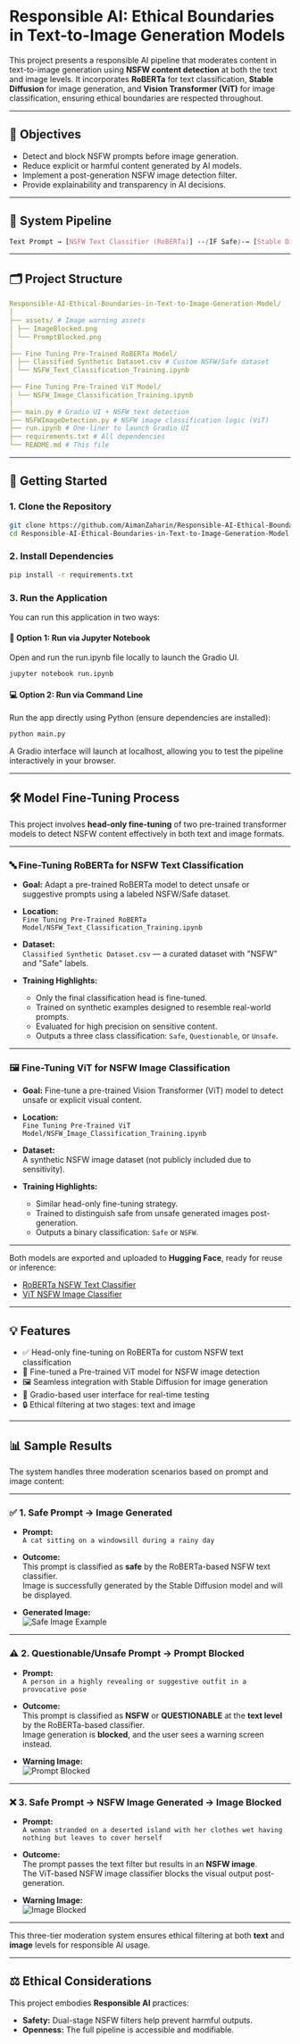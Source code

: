 # Responsible AI: Ethical Boundaries in Text-to-Image Generation Models

This project presents a responsible AI pipeline that moderates content in text-to-image generation using **NSFW content detection** at both the text and image levels. It incorporates **RoBERTa** for text classification, **Stable Diffusion** for image generation, and **Vision Transformer (ViT)** for image classification, ensuring ethical boundaries are respected throughout.

---

## 📌 Objectives

- Detect and block NSFW prompts before image generation.
- Reduce explicit or harmful content generated by AI models.
- Implement a post-generation NSFW image detection filter.
- Provide explainability and transparency in AI decisions.

---

## 🧠 System Pipeline

```scss
Text Prompt → [NSFW Text Classifier (RoBERTa)] --(IF Safe)-→ [Stable Diffusion] → [NSFW Image Classifier (ViT)] --(IF Safe)-→ Show Image Generated
```

---

## 🗂️ Project Structure

```yaml
Responsible-AI-Ethical-Boundaries-in-Text-to-Image-Generation-Model/
│
├── assets/ # Image warning assets
│ ├── ImageBlocked.png
│ └── PromptBlocked.png
│
├── Fine Tuning Pre-Trained RoBERTa Model/
│ ├── Classified Synthetic Dataset.csv # Custom NSFW/Safe dataset
│ └── NSFW_Text_Classification_Training.ipynb
│
├── Fine Tuning Pre-Trained ViT Model/
│ └── NSFW_Image_Classification_Training.ipynb
│
├── main.py # Gradio UI + NSFW text detection
├── NSFWImageDetection.py # NSFW image classification logic (ViT)
├── run.ipynb # One-liner to launch Gradio UI
├── requirements.txt # All dependencies
└── README.md # This file
```

---

## 🚀 Getting Started

### 1. Clone the Repository

```bash
git clone https://github.com/AimanZaharin/Responsible-AI-Ethical-Boundaries-in-Text-to-Image-Generation-Model
cd Responsible-AI-Ethical-Boundaries-in-Text-to-Image-Generation-Model
```

### 2. Install Dependencies

```bash
pip install -r requirements.txt
```

### 3. Run the Application

You can run this application in two ways:

#### 🧪 Option 1: Run via Jupyter Notebook

Open and run the run.ipynb file locally to launch the Gradio UI.

```bash
jupyter notebook run.ipynb
```

#### 💻 Option 2: Run via Command Line

Run the app directly using Python (ensure dependencies are installed):

```bash
python main.py
```
A Gradio interface will launch at localhost, allowing you to test the pipeline interactively in your browser.

---

## 🛠️ Model Fine-Tuning Process

This project involves **head-only fine-tuning** of two pre-trained transformer models to detect NSFW content effectively in both text and image formats.

---

### 🔤 Fine-Tuning RoBERTa for NSFW Text Classification

- **Goal:** Adapt a pre-trained RoBERTa model to detect unsafe or suggestive prompts using a labeled NSFW/Safe dataset.

- **Location:**  
  `Fine Tuning Pre-Trained RoBERTa Model/NSFW_Text_Classification_Training.ipynb`

- **Dataset:**  
  `Classified Synthetic Dataset.csv` — a curated dataset with "NSFW" and "Safe" labels.

- **Training Highlights:**
  - Only the final classification head is fine-tuned.
  - Trained on synthetic examples designed to resemble real-world prompts.
  - Evaluated for high precision on sensitive content.
  - Outputs a three class classification: `Safe`, `Questionable`, or `Unsafe`.

---

### 🖼️ Fine-Tuning ViT for NSFW Image Classification

- **Goal:** Fine-tune a pre-trained Vision Transformer (ViT) model to detect unsafe or explicit visual content.

- **Location:**  
  `Fine Tuning Pre-Trained ViT Model/NSFW_Image_Classification_Training.ipynb`

- **Dataset:**  
  A synthetic NSFW image dataset (not publicly included due to sensitivity).

- **Training Highlights:**
  - Similar head-only fine-tuning strategy.
  - Trained to distinguish safe from unsafe generated images post-generation.
  - Outputs a binary classification: `Safe` or `NSFW`.

---

Both models are exported and uploaded to **Hugging Face**, ready for reuse or inference:

- [RoBERTa NSFW Text Classifier](https://huggingface.co/AimanZaharin/RoBERTa-based-NSFW-Text-Detection)
- [ViT NSFW Image Classifier](https://huggingface.co/AimanZaharin/ViT-NSFW-Image-Detection)

---

## 💡 Features

- ✅ Head-only fine-tuning on RoBERTa for custom NSFW text classification
- 🧠 Fine-tuned a Pre-trained ViT model for NSFW image detection
- 🖼️ Seamless integration with Stable Diffusion for image generation
- 💬 Gradio-based user interface for real-time testing
- 🔒 Ethical filtering at two stages: text and image

---

## 📊 Sample Results

The system handles three moderation scenarios based on prompt and image content:

---

### ✅ 1. Safe Prompt → Image Generated

- **Prompt:**  
  `A cat sitting on a windowsill during a rainy day`

- **Outcome:**  
  This prompt is classified as **safe** by the RoBERTa-based NSFW text classifier.  
  Image is successfully generated by the Stable Diffusion model and will be displayed.

- **Generated Image:**  
  ![Safe Image Example](assets/safeDemo.png)

---

### ⚠️ 2. Questionable/Unsafe Prompt → Prompt Blocked

- **Prompt:**  
  `A person in a highly revealing or suggestive outfit in a provocative pose`

- **Outcome:**  
  This prompt is classified as **NSFW** or **QUESTIONABLE** at the **text level** by the RoBERTa-based classifier.  
  Image generation is **blocked**, and the user sees a warning screen instead.

- **Warning Image:**  
  ![Prompt Blocked](assets/unsafeQuestDemo.png)

---

### ❌ 3. Safe Prompt → NSFW Image Generated → Image Blocked

- **Prompt:**  
  `A woman stranded on a deserted island with her clothes wet having nothing but leaves to cover herself`

- **Outcome:**  
  The prompt passes the text filter but results in an **NSFW image**.  
  The ViT-based NSFW image classifier blocks the visual output post-generation.

- **Warning Image:**  
  ![Image Blocked](assets/imageBlockedDemo.png)

---

This three-tier moderation system ensures ethical filtering at both **text** and **image** levels for responsible AI usage.


---

## ⚖️ Ethical Considerations

This project embodies **Responsible AI** practices:

- **Safety:** Dual-stage NSFW filters help prevent harmful outputs.
- **Openness:** The full pipeline is accessible and modifiable.
